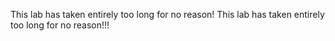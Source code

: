 This lab has taken entirely too long for no reason!
This lab has taken entirely too long for no reason!!!
